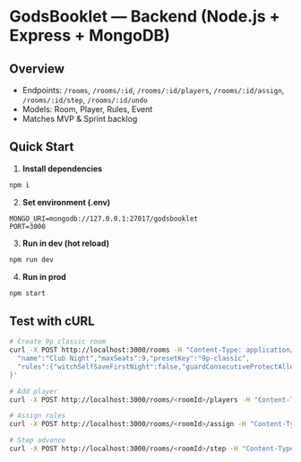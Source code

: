 # GodsBooklet — Backend (Node.js + Express + MongoDB)

## Overview
- Endpoints: `/rooms`, `/rooms/:id`, `/rooms/:id/players`, `/rooms/:id/assign`, `/rooms/:id/step`, `/rooms/:id/undo`
- Models: Room, Player, Rules, Event
- Matches MVP & Sprint backlog

## Quick Start
1. **Install dependencies**
```bash
npm i
```
2. **Set environment (.env)**
```
MONGO_URI=mongodb://127.0.0.1:27017/godsbooklet
PORT=3000
```
3. **Run in dev (hot reload)**
```bash
npm run dev
```
4. **Run in prod**
```bash
npm start
```

## Test with cURL
```bash
# Create 9p classic room
curl -X POST http://localhost:3000/rooms -H "Content-Type: application/json" -d '{
  "name":"Club Night","maxSeats":9,"presetKey":"9p-classic",
  "rules":{"witchSelfSaveFirstNight":false,"guardConsecutiveProtectAllowed":false,"sheriffEnabled":true}
}'

# Add player
curl -X POST http://localhost:3000/rooms/<roomId>/players -H "Content-Type: application/json" -d '{ "seat":1,"nickname":"A" }'

# Assign roles
curl -X POST http://localhost:3000/rooms/<roomId>/assign -H "Content-Type: application/json" -d '{}'

# Step advance
curl -X POST http://localhost:3000/rooms/<roomId>/step -H "Content-Type: application/json" -d '{ "actor":"system","action":"advancePhase" }'
```
